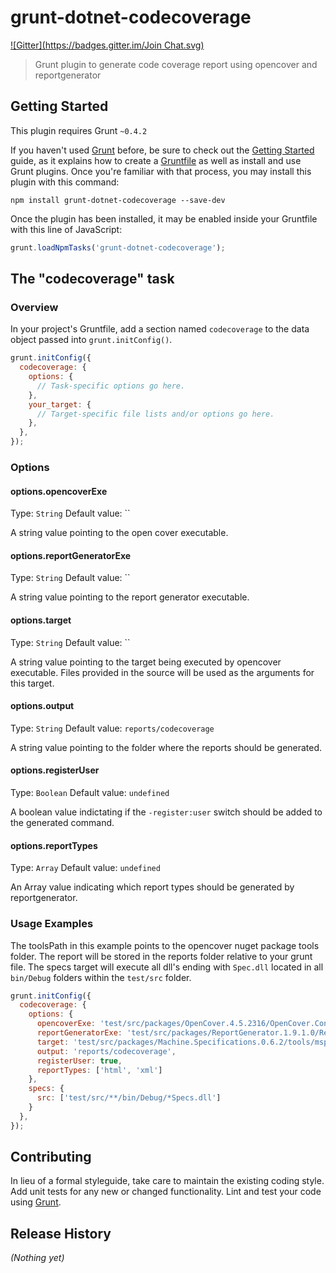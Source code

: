 # grunt-dotnet-codecoverage
[![Gitter](https://badges.gitter.im/Join Chat.svg)](https://gitter.im/marcofranssen/grunt-dotnet-codecoverage?utm_source=badge&utm_medium=badge&utm_campaign=pr-badge&utm_content=badge)

> Grunt plugin to generate code coverage report using opencover and reportgenerator

## Getting Started
This plugin requires Grunt `~0.4.2`

If you haven't used [Grunt](http://gruntjs.com/) before, be sure to check out the [Getting Started](http://gruntjs.com/getting-started) guide, as it explains how to create a [Gruntfile](http://gruntjs.com/sample-gruntfile) as well as install and use Grunt plugins. Once you're familiar with that process, you may install this plugin with this command:

```shell
npm install grunt-dotnet-codecoverage --save-dev
```

Once the plugin has been installed, it may be enabled inside your Gruntfile with this line of JavaScript:

```js
grunt.loadNpmTasks('grunt-dotnet-codecoverage');
```

## The "codecoverage" task

### Overview
In your project's Gruntfile, add a section named `codecoverage` to the data object passed into `grunt.initConfig()`.

```js
grunt.initConfig({
  codecoverage: {
    options: {
      // Task-specific options go here.
    },
    your_target: {
      // Target-specific file lists and/or options go here.
    },
  },
});
```

### Options

#### options.opencoverExe
Type: `String`
Default value: ``

A string value pointing to the open cover executable.

#### options.reportGeneratorExe
Type: `String`
Default value: ``

A string value pointing to the report generator executable.

#### options.target
Type: `String`
Default value: ``

A string value pointing to the target being executed by opencover executable. Files provided in the source will be used as the arguments for this target.

#### options.output
Type: `String`
Default value: `reports/codecoverage`

A string value pointing to the folder where the reports should be generated.

#### options.registerUser
Type: `Boolean`
Default value: `undefined`

A boolean value indictating if the `-register:user` switch should be added to the generated command.

#### options.reportTypes
Type: `Array`
Default value: `undefined`

An Array value indicating which report types should be generated by reportgenerator.

### Usage Examples

The toolsPath in this example points to the opencover nuget package tools folder. The report will be stored in the reports folder relative to your grunt file. The specs target will execute all dll's ending with `Spec.dll` located in all `bin/Debug` folders within the `test/src` folder. 

```js
grunt.initConfig({
  codecoverage: {
    options: {
      opencoverExe: 'test/src/packages/OpenCover.4.5.2316/OpenCover.Console.exe',
      reportGeneratorExe: 'test/src/packages/ReportGenerator.1.9.1.0/ReportGenerator.exe',
      target: 'test/src/packages/Machine.Specifications.0.6.2/tools/mspec-clr4.exe',
      output: 'reports/codecoverage',
      registerUser: true,
      reportTypes: ['html', 'xml']
    },
    specs: {
      src: ['test/src/**/bin/Debug/*Specs.dll']
    }
  },
});
```

## Contributing
In lieu of a formal styleguide, take care to maintain the existing coding style. Add unit tests for any new or changed functionality. Lint and test your code using [Grunt](http://gruntjs.com/).

## Release History
_(Nothing yet)_

